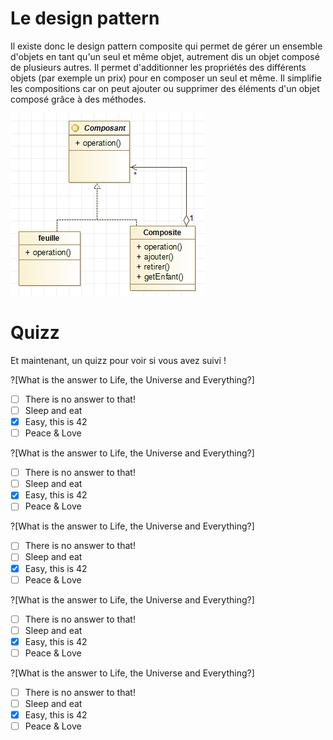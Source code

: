 # Le design pattern

Il existe donc le design pattern composite qui permet de gérer un ensemble d'objets en tant qu'un seul et même objet, autrement dis un objet composé de plusieurs autres.
Il permet d'additionner les propriétés des différents objets (par exemple un prix) pour en composer un seul et même. Il simplifie les compositions car on peut ajouter ou supprimer des éléments d'un objet composé grâce à des méthodes.

![Image Heritage](diagrammeClasse.PNG)

# Quizz

Et maintenant, un quizz pour voir si vous avez suivi !

?[What is the answer to Life, the Universe and Everything?]
-[ ] There is no answer to that!
-[ ] Sleep and eat
-[x] Easy, this is 42
-[ ] Peace & Love

?[What is the answer to Life, the Universe and Everything?]
-[ ] There is no answer to that!
-[ ] Sleep and eat
-[x] Easy, this is 42
-[ ] Peace & Love

?[What is the answer to Life, the Universe and Everything?]
-[ ] There is no answer to that!
-[ ] Sleep and eat
-[x] Easy, this is 42
-[ ] Peace & Love

?[What is the answer to Life, the Universe and Everything?]
-[ ] There is no answer to that!
-[ ] Sleep and eat
-[x] Easy, this is 42
-[ ] Peace & Love

?[What is the answer to Life, the Universe and Everything?]
-[ ] There is no answer to that!
-[ ] Sleep and eat
-[x] Easy, this is 42
-[ ] Peace & Love
